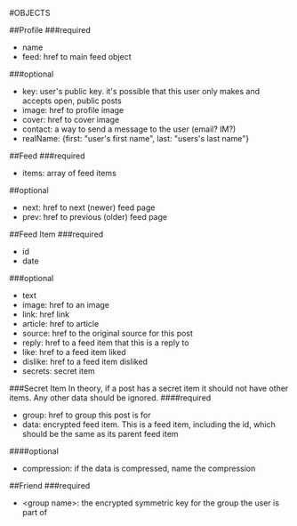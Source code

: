 #OBJECTS

##Profile
###required
- name
- feed: href to main feed object

###optional
- key: user's public key. it's possible that this user only makes and accepts open, public posts
- image: href to profile image
- cover: href to cover image
- contact: a way to send a message to the user (email? IM?)
- realName: {first: "user's first name", last: "users's last name"}

##Feed
###required
- items: array of feed items

##optional
- next: href to next (newer) feed page
- prev: href to previous (older) feed page

##Feed Item
###required
- id
- date

###optional
- text
- image: href to an image
- link: href link
- article: href to article
- source: href to the original source for this post
- reply: href to a feed item that this is a reply to
- like: href to a feed item liked
- dislike: href to a feed item disliked
- secrets: secret item

###Secret Item
In theory, if a post has a secret item it should not have other items. Any other data should be ignored.
####required
- group: href to group this post is for
- data: encrypted feed item. This is a feed item, including the id, which should be the same as its parent feed item

####optional
- compression: if the data is compressed, name the compression

##Friend
###required
- &lt;group name&gt;: the encrypted symmetric key for the group the user is part of
